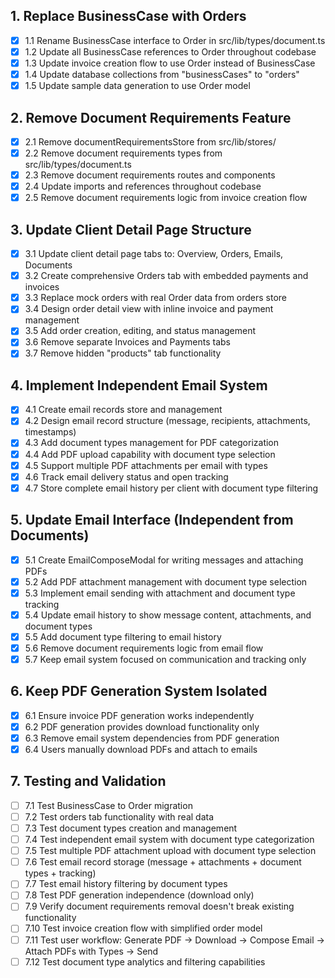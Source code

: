 ## 1. Replace BusinessCase with Orders

- [x] 1.1 Rename BusinessCase interface to Order in src/lib/types/document.ts
- [x] 1.2 Update all BusinessCase references to Order throughout codebase
- [x] 1.3 Update invoice creation flow to use Order instead of BusinessCase
- [x] 1.4 Update database collections from "businessCases" to "orders"
- [x] 1.5 Update sample data generation to use Order model

## 2. Remove Document Requirements Feature

- [x] 2.1 Remove documentRequirementsStore from src/lib/stores/
- [x] 2.2 Remove document requirements types from src/lib/types/document.ts
- [x] 2.3 Remove document requirements routes and components
- [x] 2.4 Update imports and references throughout codebase
- [x] 2.5 Remove document requirements logic from invoice creation flow

## 3. Update Client Detail Page Structure

- [x] 3.1 Update client detail page tabs to: Overview, Orders, Emails, Documents
- [x] 3.2 Create comprehensive Orders tab with embedded payments and invoices
- [x] 3.3 Replace mock orders with real Order data from orders store
- [x] 3.4 Design order detail view with inline invoice and payment management
- [x] 3.5 Add order creation, editing, and status management
- [x] 3.6 Remove separate Invoices and Payments tabs
- [x] 3.7 Remove hidden "products" tab functionality

## 4. Implement Independent Email System

- [x] 4.1 Create email records store and management
- [x] 4.2 Design email record structure (message, recipients, attachments, timestamps)
- [x] 4.3 Add document types management for PDF categorization
- [x] 4.4 Add PDF upload capability with document type selection
- [x] 4.5 Support multiple PDF attachments per email with types
- [x] 4.6 Track email delivery status and open tracking
- [x] 4.7 Store complete email history per client with document type filtering

## 5. Update Email Interface (Independent from Documents)

- [x] 5.1 Create EmailComposeModal for writing messages and attaching PDFs
- [x] 5.2 Add PDF attachment management with document type selection
- [x] 5.3 Implement email sending with attachment and document type tracking
- [x] 5.4 Update email history to show message content, attachments, and document types
- [x] 5.5 Add document type filtering to email history
- [x] 5.6 Remove document requirements logic from email flow
- [x] 5.7 Keep email system focused on communication and tracking only

## 6. Keep PDF Generation System Isolated

- [x] 6.1 Ensure invoice PDF generation works independently
- [x] 6.2 PDF generation provides download functionality only
- [x] 6.3 Remove email system dependencies from PDF generation
- [x] 6.4 Users manually download PDFs and attach to emails

## 7. Testing and Validation

- [ ] 7.1 Test BusinessCase to Order migration
- [ ] 7.2 Test orders tab functionality with real data
- [ ] 7.3 Test document types creation and management
- [ ] 7.4 Test independent email system with document type categorization
- [ ] 7.5 Test multiple PDF attachment upload with document type selection
- [ ] 7.6 Test email record storage (message + attachments + document types + tracking)
- [ ] 7.7 Test email history filtering by document types
- [ ] 7.8 Test PDF generation independence (download only)
- [ ] 7.9 Verify document requirements removal doesn't break existing functionality
- [ ] 7.10 Test invoice creation flow with simplified order model
- [ ] 7.11 Test user workflow: Generate PDF → Download → Compose Email → Attach PDFs with Types → Send
- [ ] 7.12 Test document type analytics and filtering capabilities
